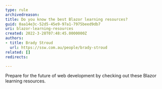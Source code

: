 ```yaml
---
type: rule
archivedreason: 
title: Do you know the best Blazor learning resources?
guid: 0aa14e3c-52d5-45e9-97a1-7975beed9db7
uri: blazor-learning-resources
created: 2022-3-28T07:48:45.0000000Z
authors:
- title: Brady Stroud
  url: https://ssw.com.au/people/brady-stroud
related: []
redirects:

---
```


Prepare for the future of web development by checking out these Blazor learning resources.


<!--   -->
